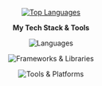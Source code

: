 <p align="center">
  <a href="https://github.com/brunojurakic">
    <img src="https://github-readme-stats.vercel.app/api/top-langs/?username=brunojurakic&theme=radical&size_weight=0.5&count_weight=0.5&layout=compact" alt="Top Languages"/>
  </a>
</p>

<p align="center">
  <b>My Tech Stack & Tools</b>
</p>

<p align="center">
  <img src="https://skillicons.dev/icons?i=ts,js,java,python,perl,c,cpp,cs,html,css,bash" alt="Languages" />
</p>

<p align="center">
  <img src="https://skillicons.dev/icons?i=react,nextjs,nodejs,electron,tailwind,bootstrap,express,vite,spring,dotnet" alt="Frameworks & Libraries" />
</p>

<p align="center">
  <img src="https://skillicons.dev/icons?i=linux,git,github,docker,postgres,mongodb,vscode,vercel,figma" alt="Tools & Platforms" />
</p>
